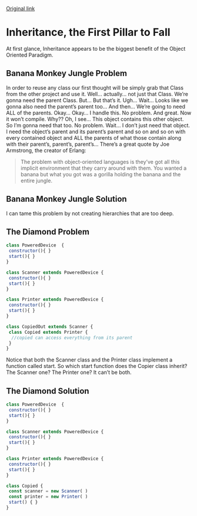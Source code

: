 [Original link](https://medium.com/@cscalfani/goodbye-object-oriented-programming-a59cda4c0e53)
# Inheritance, the First Pillar to Fall

At first glance, Inheritance appears to be the biggest benefit of the Object Oriented Paradigm. 

## Banana Monkey Jungle Problem

In order to reuse any class our first thought will be simply grab that Class from the other project and use it. Well… actually… not just that Class. 
We’re gonna need the parent Class. But… But that’s it. Ugh… Wait… Looks like we gonna also need the parent’s parent too... And then… We’re going to need ALL of the parents. 
Okay… Okay… I handle this. No problem. And great. Now it won’t compile. Why?? Oh, I see… This object contains this other object. So I’m gonna need that too. No problem.
Wait… I don’t just need that object. I need the object’s parent and its parent’s parent and so on and so on with every contained object and ALL the parents of what those contain along with their parent’s, parent’s, parent’s…
There’s a great quote by Joe Armstrong, the creator of Erlang:
> The problem with object-oriented languages is they’ve got all this implicit environment that they carry around with them. You wanted a banana but what you got was a gorilla holding the banana and the entire jungle.

## Banana Monkey Jungle Solution
I can tame this problem by not creating hierarchies that are too deep. 

## The Diamond Problem

```js
class PoweredDevice  { 
 constructor(){ }
 start(){ }
}

class Scanner extends PoweredDevice { 
 constructor(){ }
 start(){ }
}

class Printer extends PoweredDevice { 
 constructor(){ }
 start(){ }
}

class CopiedOut extends Scanner {
 class Copied extends Printer {
  //copied can access everything from its parent
 }
}
```

Notice that both the Scanner class and the Printer class implement a function called start.
So which start function does the Copier class inherit? The Scanner one? The Printer one? It can’t be both.
## The Diamond Solution

```js
class PoweredDevice  { 
 constructor(){ }
 start(){ }
}

class Scanner extends PoweredDevice { 
 constructor(){ }
 start(){ }
}

class Printer extends PoweredDevice { 
 constructor(){ }
 start(){ }
}

class Copied {
 const scanner = new Scanner( )
 const printer = new Printer( )
 start() { }
}
```


